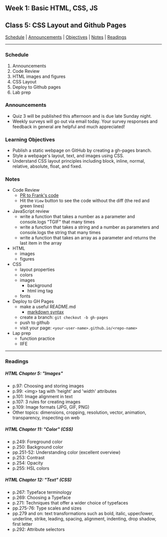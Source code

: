 ## **Week 1: Basic HTML, CSS, JS**
## Class 5: CSS Layout and Github Pages

[Schedule](#schedule) | [Announcements](#announcements) | [Objectives](#learning-objectives) | [Notes](#notes) | [Readings](#readings)

<hr></hr>

### Schedule
1. Announcements
1. Code Review
1. HTML images and figures
1. CSS Layout
1. Deploy to Github pages
1. Lab prep

### Announcements
- Quiz 3 will be published this afternoon and is due late Sunday night.
- Weekly surveys will go out via email today. Your survey responses and feedback in general are helpful and much appreciated!

### Learning Objectives 
- Publish a static webpage on GitHub by creating a gh-pages branch.
- Style a webpage's layout, text, and images using CSS.
- Understand CSS layout principles including block, inline, normal, relative, absolute, float, and fixed.

### Notes
- Code Review
	- [PR to Frank's code](https://github.com/Orphin/About-me/pull/2/files)
	- Hit the `View` button to see the code without the diff (the red and green lines)
- JavaScript review
	- write a function that takes a number as a parameter and console.logs "TGIF" that many times
	- write a function that takes a string and a number as parameters and console.logs the string that many times
	- write a function that takes an array as a parameter and returns the last item in the array 
- HTML
	- images
	- figures
- CSS
	- layout properties
	- colors
	- images
		- background
		- html img tag
	- fonts
- Deploy to GH Pages
	- make a useful README.md
		- [markdown syntax](https://github.com/adam-p/markdown-here/wiki/Markdown-Cheatsheet)
	- create a branch: `git checkout -b gh-pages`
	- push to github
	- visit your page: `<your-user-name>.github.io/<repo-name>`
- Lap prep
	- function practice
	- IIFE

<hr></hr>

### Readings

##### HTML Chapter 5: "Images"

- p.97: Choosing and storing images
- p.99: \<img> tag with 'height' and 'width' attributes
- p.101: Image alignment in text
- p.107: 3 rules for creating images
- p.109: Image formats (JPG, GIF, PNG)
- Other topics: dimensions, cropping, resolution, vector, animation, transparency, inspecting on web

##### HTML Chapter 11: "Color" (CSS)

- p.249: Foreground color
- p.250: Background color
- pp.251-52: Understanding color (excellent overview)
- p.253: Contrast
- p.254: Opacity
- p.255: HSL colors

##### HTML Chapter 12: "Text" (CSS)

- p.267: Typeface terminology
- p.269: Choosing a Typeface
- p.271: Techniques that offer a wider choice of typefaces
- pp.275-76: Type scales and sizes
- pp.279 and on: text transformations such as bold, italic, upper/lower, underline, strike, leading, spacing, alignment, indenting, drop shadow, first letter
- p.292: Attribute selectors
